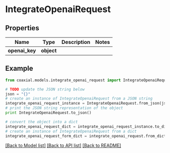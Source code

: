 # IntegrateOpenaiRequest


## Properties
Name | Type | Description | Notes
------------ | ------------- | ------------- | -------------
**openai_key** | **object** |  | 

## Example

```python
from coaxial.models.integrate_openai_request import IntegrateOpenaiRequest

# TODO update the JSON string below
json = "{}"
# create an instance of IntegrateOpenaiRequest from a JSON string
integrate_openai_request_instance = IntegrateOpenaiRequest.from_json(json)
# print the JSON string representation of the object
print IntegrateOpenaiRequest.to_json()

# convert the object into a dict
integrate_openai_request_dict = integrate_openai_request_instance.to_dict()
# create an instance of IntegrateOpenaiRequest from a dict
integrate_openai_request_form_dict = integrate_openai_request.from_dict(integrate_openai_request_dict)
```
[[Back to Model list]](../README.md#documentation-for-models) [[Back to API list]](../README.md#documentation-for-api-endpoints) [[Back to README]](../README.md)


